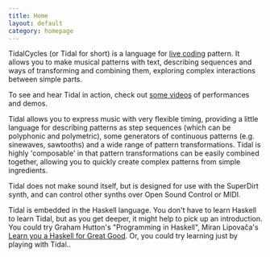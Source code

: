 ```yaml
---
title: Home
layout: default
category: homepage
---
```


TidalCycles (or Tidal for short) is a language for
[live coding](http://toplap.org/) pattern. It allows you to make
musical patterns with text, describing sequences and ways of
transforming and combining them, exploring complex interactions
between simple parts.

To see and hear Tidal in action, check out
[some videos](http://tidal.lurk.org/videos.html) of performances and
demos.

Tidal allows you to express music with very flexible timing, providing
a little language for describing patterns as step sequences (which
can be polyphonic and polymetric), some generators of continuous
patterns (e.g. sinewaves, sawtooths) and a wide range of pattern
transformations. Tidal is highly 'composable' in that pattern
transformations can be easily combined together, allowing you to
quickly create complex patterns from simple ingredients.

Tidal does not make sound itself, but is designed for use with the
SuperDirt synth, and can control other synths over Open Sound Control
or MIDI.

Tidal is embedded in the Haskell language. You don't have to learn
Haskell to learn Tidal, but as you get deeper, it might help to pick
up an introduction. You could try Graham Hutton's "Programming in
Haskell", Miran Lipovača's
[Learn you a Haskell for Great Good](http://learnyouahaskell.com/
"which has a free online version"). Or, you could try learning just
by playing with Tidal..
